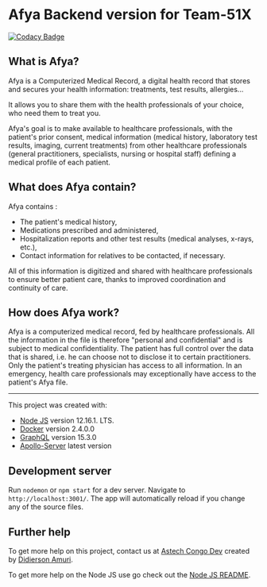 # Afya Backend version for Team-51X

[![Codacy Badge](https://api.codacy.com/project/badge/Grade/794817df7f4348a99388bfb1162fdd51)](https://app.codacy.com/gh/BuildForSDGCohort2/Team-51X-Backend?utm_source=github.com&utm_medium=referral&utm_content=BuildForSDGCohort2/Team-51X-Backend&utm_campaign=Badge_Grade_Settings)

## What is Afya?
Afya is a Computerized Medical Record, a digital health record that stores and secures your health information: treatments, test results, allergies...

It allows you to share them with the health professionals of your choice, who need them to treat you.

Afya's goal is to make available to healthcare professionals, with the patient's prior consent, medical information (medical history, laboratory test results, imaging, current treatments) from other healthcare professionals (general practitioners, specialists, nursing or hospital staff) defining a medical profile of each patient.

## What does Afya contain?
Afya contains :

- The patient's medical history,
- Medications prescribed and administered,
- Hospitalization reports and other test results (medical analyses, x-rays, etc.),
- Contact information for relatives to be contacted, if necessary.

All of this information is digitized and shared with healthcare professionals to ensure better patient care, thanks to improved coordination and continuity of care.

## How does Afya work?
Afya is a computerized medical record, fed by healthcare professionals. All the information in the file is therefore "personal and confidential" and is subject to medical confidentiality. The patient has full control over the data that is shared, i.e. he can choose not to disclose it to certain practitioners. Only the patient's treating physician has access to all information. In an emergency, health care professionals may exceptionally have access to the patient's Afya file.

----------------------------------

This project was created with:
- [Node JS](https://nodejs.org/fr/) version 12.16.1. LTS.
- [Docker]() version 2.4.0.0
- [GraphQL](https://graphql.org/) version 15.3.0
- [Apollo-Server](https://www.apollographql.com/) latest version

## Development server

Run `nodemon` or `npm start` for a dev server. Navigate to `http://localhost:3001/`. The app will automatically reload if you change any of the source files.

## Further help

To get more help on this project, contact us at [Astech Congo Dev](https://astechcongo.com/contact) created by [Didierson Amuri](https://github.com/Didierson).

To get more help on the Node JS use go check out the [Node JS README](https://github.com/nodejs/node/blob/master/README.md).
